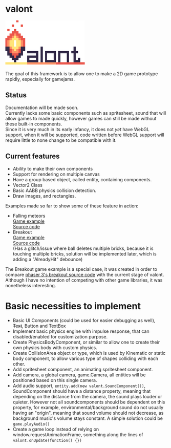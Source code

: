 # valont
![Logo of Valont](valont_logo_github.png)
\
\
The goal of this framework is to allow one to make a 2D game prototype rapidly, especially for gamejams.

## Status
Documentation will be made soon.\
Currently lacks some basic components such as spritesheet, sound that will allow games to made quickly, however games can still be made without these built-in components. \
Since it is very much in its early infancy, it does not _yet_ have WebGL support,
when it will be supported, code written before WebGL support will require little to none change to be compatible with it.

## Current features

* Ability to make their own components
* Support for rendering on multiple canvas
* Have a group based object, called entity, containing components.
* Vector2 Class
* Basic AABB physics collision detection.
* Draw images, and rectangles.

Examples made so far to show some of these feature in action:
* Falling meteors \
[Game example](https://abajwa.itch.io/valont-falling-meteors) \
[Source code](/example/falling_meteors/falling_meteors.html)
* Breakout \
[Game example](https://abajwa.itch.io/valont-breakout) \
[Source code](/example/breakout/breakout.html) \
(Has a glitch/issue where ball deletes multiple bricks, because it is touching multiple bricks, solution will be implemented later, which is adding a "AlreadyHit" debounce)

The Breakout game example is a special case, it was created in order to compare [phaser 3's breakout source code](https://phaser.io/examples/v3/view/games/breakout/breakout) with the current stage of valont. Although I have no intention of competing with other game libraries, it was nonetheless interesting.



# Basic necessities to implement
* Basic UI Components (could be used for easier debugging as well), ~~Text~~, Button and TextBox
* Implement basic physics engine with impulse response, that can disabled/enabled for customization purpose.
* Create PhysicsBodyComponent, or similar to allow one to create their own physics body with custom physics.
* Create CollisionArea object or type, which is used by Kinematic or static body component, to allow various type of shapes colliding with each other.
* Add spritesheet component, an animating spritesheet component.
* Add camera, a global camera, game.Camera, all entities will be positioned based on this single camera.
* Add audio support, `entity.add(new valont.SoundComponent())`, SoundComponent should have a distance property, meaning that depending on the distance from the camera, the sound plays louder or quieter. However not all soundcomponents should be dependent on this property, for example, environmental/background sound do not usually having an "origin", meaning that sound volume should not decrease, as background music's volume stays constant. A simple solution could be `game.playAudio()`
* Create a game loop instead of relying on window.requestAnimationFrame, something along the lines of `valont.onUpdate(function() {})`





